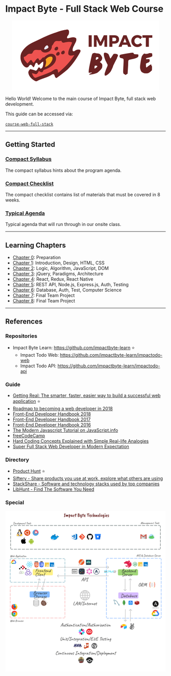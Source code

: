 # Impact Byte - Full Stack Web Course

<p style="text-align:center;">
  <img src="assets/impactbyte-logo.png">
</p>

Hello World! Welcome to the main course of Impact Byte, full stack web development.

This guide can be accessed via:

[`course-web-full-stack`](https://gitlab.com/impactbyte/learn/course-web-full-stack)

---

## Getting Started

### [Compact Syllabus](./syllabus/README.md)

The compact syllabus hints about the program agenda.

### [Compact Checklist](./checklist/README.md)

The compact checklist contains list of materials that must be covered in 8 weeks.

### [Typical Agenda](./agenda/README.md)

Typical agenda that will run through in our onsite class.

---

## Learning Chapters

- [Chapter 0](chapter-0/README.md): Preparation
- [Chapter 1](chapter-1/README.md): Introduction, Design, HTML, CSS
- [Chapter 2](chapter-2/README.md): Logic, Algorithm, JavaScript, DOM
- [Chapter 3](chapter-3/README.md): jQuery, Paradigms, Architecture
- [Chapter 4](chapter-4/README.md): React, Redux, React Native
- [Chapter 5](chapter-5/README.md): REST API, Node.js, Express.js, Auth, Testing
- [Chapter 6](chapter-6/README.md): Database, Auth, Test, Computer Science
- [Chapter 7](chapter-7/README.md): Final Team Project
- [Chapter 8](chapter-8/README.md): Final Team Project

---

## References

### Repositories

- Impact Byte Learn: https://github.com/impactbyte-learn :star:
  - Impact Todo Web: https://github.com/impactbyte-learn/impactodo-web
  - Impact Todo API: https://github.com/impactbyte-learn/impactodo-api

### Guide

- [Getting Real: The smarter, faster, easier way to build a successful web application](https://basecamp.com/books/getting-real) :star:
- [Roadmap to becoming a web developer in 2018](https://github.com/kamranahmedse/developer-roadmap)
- [Front-End Developer Handbook 2018](https://frontendmasters.com/books/front-end-handbook/2018)
- [Front-End Developer Handbook 2017](https://frontendmasters.com/books/front-end-handbook/2017)
- [Front-End Developer Handbook 2016](https://www.frontendhandbook.com)
- [The Modern Javascript Tutorial on JavaScript.info](https://javascript.info)
- [freeCodeCamp](https://www.freecodecamp.org)
- [Hard Coding Concepts Explained with Simple Real-life Analogies](https://medium.freecodecamp.org/hard-coding-concepts-explained-with-simple-real-life-analogies-280635e98e37)
- [Super Full Stack Web Developer in Modern Expectation](https://mhaidarhanif.com/expectation)

### Directory

- [Product Hunt](http://producthunt.com) :star:
- [Siftery - Share products you use at work, explore what others are using](https://siftery.com)
- [StackShare - Software and technology stacks used by top companies](https://stackshare.io)
- [LibHunt - Find The Software You Need](https://www.libhunt.com)

### Special

[![Impact Byte Technologies](./assets/impactbyte-technologies.png)](https://www.figma.com/file/VKc6cojaHlOoYBErXSNj8aQs/Impact-Byte-Platform?node-id=184%3A0)

